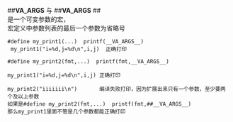 ##__VA_ARGS__ 与 \#\#__VA_ARGS__ ##    
是一个可变参数的宏，  
宏定义中参数列表的最后一个参数为省略号   

    #define my_print1(...)  printf(__VA_ARGS__)   my_print1("i=%d,j=%d\n",i,j)  正确打印

    #define my_print2(fmt,...)  printf(fmt,__VA_ARGS__)  

    my_print1("i=%d,j=%d\n",i,j) 正确打印

    my_print2("iiiiiii\n")       编译失败打印，因为扩展出来只有一个参数，至少要两个及以上参数  
    如果是#define my_print2(fmt,...)  printf(fmt,##__VA_ARGS__)  
    那么my_print1里面不管是几个参数都能正确打印

